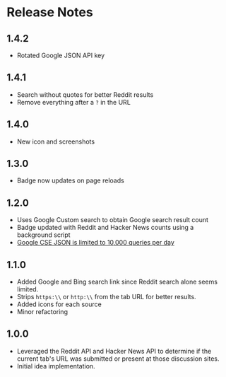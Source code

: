 # Release Notes

## 1.4.2
* Rotated Google JSON API key

## 1.4.1
* Search without quotes for better Reddit results
* Remove everything after a `?` in the URL

## 1.4.0
* New icon and screenshots

## 1.3.0
* Badge now updates on page reloads

## 1.2.0
* Uses Google Custom search to obtain Google search result count
* Badge updated with Reddit and Hacker News counts using a background script
* [Google CSE JSON is limited to 10,000 queries per day](https://developers.google.com/custom-search/docs/overview#summary_of_custom_search_offerings)

## 1.1.0
* Added Google and Bing search link since Reddit search alone seems limited.
* Strips `https:\\` or `http:\\` from the tab URL for better results.
* Added icons for each source
* Minor refactoring

## 1.0.0
* Leveraged the Reddit API and Hacker News API to determine if the current tab's URL was submitted or present at those discussion sites.
* Initial idea implementation.